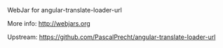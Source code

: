 WebJar for angular-translate-loader-url

More info: http://webjars.org

Upstream: https://github.com/PascalPrecht/angular-translate-loader-url
